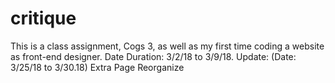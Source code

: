 # critique
This is a class assignment, Cogs 3, as well as my first time coding a website as front-end designer. Date Duration: 3/2/18 to 3/9/18.  Update: (Date: 3/25/18 to 3/30.18) Extra Page Reorganize
